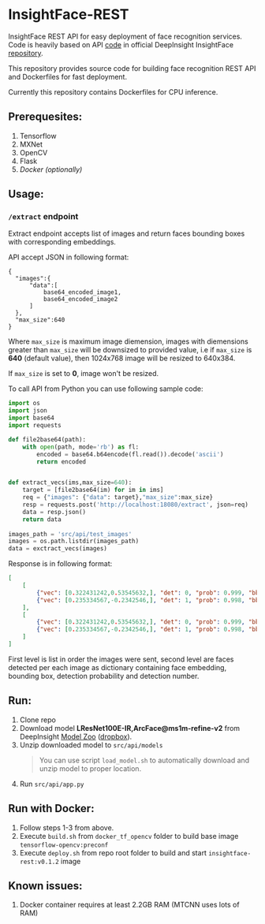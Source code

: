 # InsightFace-REST

InsightFace REST API for easy deployment of face recognition services.
Code is heavily based on API [code](https://github.com/deepinsight/insightface/tree/master/src/api)
in official DeepInsight InsightFace [repository](https://github.com/deepinsight/insightface). 

This repository provides source code for building face recognition REST API
and Dockerfiles for fast deployment.

Currently this repository contains Dockerfiles for CPU inference.


## Prerequesites:

1. Tensorflow
2. MXNet
3. OpenCV
4. Flask
5. *Docker (optionally)*


## Usage:
### `/extract` endpoint

Extract endpoint accepts list of images and return faces bounding boxes with corresponding 
embeddings.

API accept JSON in following format:
```
{
  "images":{
      "data":[
          base64_encoded_image1,  
          base64_encoded_image2
      ]
  },
  "max_size":640
}
```

Where `max_size` is maximum image diemension, images with diemensions greater than `max_size` 
will be downsized to provided value, i.e if `max_size` is **640** (default value), then 1024x768 image will
be resized to 640x384.

If `max_size` is set to **0**, image won't be resized.

To call API from Python you can use following sample code:

```python
import os
import json
import base64
import requests

def file2base64(path):
    with open(path, mode='rb') as fl:
        encoded = base64.b64encode(fl.read()).decode('ascii')
        return encoded


def extract_vecs(ims,max_size=640):
    target = [file2base64(im) for im in ims]
    req = {"images": {"data": target},"max_size":max_size}
    resp = requests.post('http://localhost:18080/extract', json=req)
    data = resp.json()
    return data
    
images_path = 'src/api/test_images'
images = os.path.listdir(images_path)
data = exctract_vecs(images)

```
Response is in following format:

```json
[
    [
        {"vec": [0.322431242,0.53545632,], "det": 0, "prob": 0.999, "bbox": [100,100,200,200]},
        {"vec": [0.235334567,-0.2342546,], "det": 1, "prob": 0.998, "bbox": [200,200,300,300]},
    ],
    [
        {"vec": [0.322431242,0.53545632,], "det": 0, "prob": 0.999, "bbox": [100,100,200,200]},
        {"vec": [0.235334567,-0.2342546,], "det": 1, "prob": 0.998, "bbox": [200,200,300,300]},
    ]
]
```
First level is list in order the images were sent, second level are faces detected per each image as 
dictionary containing face embedding, bounding box, detection probability and detection number.  


## Run:
1. Clone repo
2. Download model **LResNet100E-IR,ArcFace@ms1m-refine-v2** from 
DeepInsight [Model Zoo](https://github.com/deepinsight/insightface/wiki/Model-Zoo)
([dropbox](https://www.dropbox.com/s/tj96fsm6t6rq8ye/model-r100-arcface-ms1m-refine-v2.zip?dl=0)).
3. Unzip downloaded model to `src/api/models`
   > You can use script `load_model.sh` to automatically download and unzip model to proper location.
2. Run `src/api/app.py`

## Run with Docker:

1. Follow steps 1-3 from above.
2. Execute `build.sh` from `docker_tf_opencv` folder to build base image
`tensorflow-opencv:preconf`
3. Execute `deploy.sh` from repo root folder to build  and start `insightface-rest:v0.1.2` image


## Known issues:
1. Docker container requires at least 2.2GB RAM (MTCNN uses lots of RAM)
